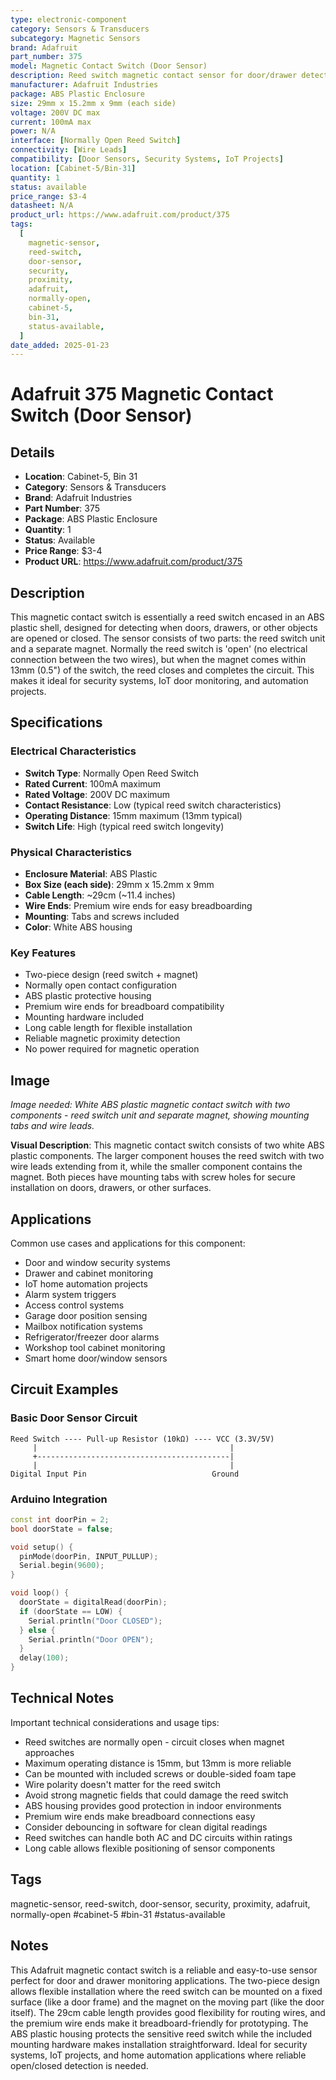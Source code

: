 ```yaml
---
type: electronic-component
category: Sensors & Transducers
subcategory: Magnetic Sensors
brand: Adafruit
part_number: 375
model: Magnetic Contact Switch (Door Sensor)
description: Reed switch magnetic contact sensor for door/drawer detection
manufacturer: Adafruit Industries
package: ABS Plastic Enclosure
size: 29mm x 15.2mm x 9mm (each side)
voltage: 200V DC max
current: 100mA max
power: N/A
interface: [Normally Open Reed Switch]
connectivity: [Wire Leads]
compatibility: [Door Sensors, Security Systems, IoT Projects]
location: [Cabinet-5/Bin-31]
quantity: 1
status: available
price_range: $3-4
datasheet: N/A
product_url: https://www.adafruit.com/product/375
tags:
  [
    magnetic-sensor,
    reed-switch,
    door-sensor,
    security,
    proximity,
    adafruit,
    normally-open,
    cabinet-5,
    bin-31,
    status-available,
  ]
date_added: 2025-01-23
---
```


# Adafruit 375 Magnetic Contact Switch (Door Sensor)

## Details

- **Location**: Cabinet-5, Bin 31
- **Category**: Sensors & Transducers
- **Brand**: Adafruit Industries
- **Part Number**: 375
- **Package**: ABS Plastic Enclosure
- **Quantity**: 1
- **Status**: Available
- **Price Range**: $3-4
- **Product URL**: https://www.adafruit.com/product/375

## Description

This magnetic contact switch is essentially a reed switch encased in an ABS plastic shell, designed for detecting when doors, drawers, or other objects are opened or closed. The sensor consists of two parts: the reed switch unit and a separate magnet. Normally the reed switch is 'open' (no electrical connection between the two wires), but when the magnet comes within 13mm (0.5") of the switch, the reed closes and completes the circuit. This makes it ideal for security systems, IoT door monitoring, and automation projects.

## Specifications

### Electrical Characteristics

- **Switch Type**: Normally Open Reed Switch
- **Rated Current**: 100mA maximum
- **Rated Voltage**: 200V DC maximum
- **Contact Resistance**: Low (typical reed switch characteristics)
- **Operating Distance**: 15mm maximum (13mm typical)
- **Switch Life**: High (typical reed switch longevity)

### Physical Characteristics

- **Enclosure Material**: ABS Plastic
- **Box Size (each side)**: 29mm x 15.2mm x 9mm
- **Cable Length**: ~29cm (~11.4 inches)
- **Wire Ends**: Premium wire ends for easy breadboarding
- **Mounting**: Tabs and screws included
- **Color**: White ABS housing

### Key Features

- Two-piece design (reed switch + magnet)
- Normally open contact configuration
- ABS plastic protective housing
- Premium wire ends for breadboard compatibility
- Mounting hardware included
- Long cable length for flexible installation
- Reliable magnetic proximity detection
- No power required for magnetic operation

## Image

_Image needed: White ABS plastic magnetic contact switch with two components - reed switch unit and separate magnet, showing mounting tabs and wire leads._

**Visual Description**: This magnetic contact switch consists of two white ABS plastic components. The larger component houses the reed switch with two wire leads extending from it, while the smaller component contains the magnet. Both pieces have mounting tabs with screw holes for secure installation on doors, drawers, or other surfaces.

## Applications

Common use cases and applications for this component:

- Door and window security systems
- Drawer and cabinet monitoring
- IoT home automation projects
- Alarm system triggers
- Access control systems
- Garage door position sensing
- Mailbox notification systems
- Refrigerator/freezer door alarms
- Workshop tool cabinet monitoring
- Smart home door/window sensors

## Circuit Examples

### Basic Door Sensor Circuit

```
Reed Switch ---- Pull-up Resistor (10kΩ) ---- VCC (3.3V/5V)
     |                                           |
     +-------------------------------------------|
     |                                           |
Digital Input Pin                            Ground
```

### Arduino Integration

```cpp
const int doorPin = 2;
bool doorState = false;

void setup() {
  pinMode(doorPin, INPUT_PULLUP);
  Serial.begin(9600);
}

void loop() {
  doorState = digitalRead(doorPin);
  if (doorState == LOW) {
    Serial.println("Door CLOSED");
  } else {
    Serial.println("Door OPEN");
  }
  delay(100);
}
```

## Technical Notes

Important technical considerations and usage tips:

- Reed switches are normally open - circuit closes when magnet approaches
- Maximum operating distance is 15mm, but 13mm is more reliable
- Can be mounted with included screws or double-sided foam tape
- Wire polarity doesn't matter for the reed switch
- Avoid strong magnetic fields that could damage the reed switch
- ABS housing provides good protection in indoor environments
- Premium wire ends make breadboard connections easy
- Consider debouncing in software for clean digital readings
- Reed switches can handle both AC and DC circuits within ratings
- Long cable allows flexible positioning of sensor components

## Tags

magnetic-sensor, reed-switch, door-sensor, security, proximity, adafruit, normally-open #cabinet-5 #bin-31 #status-available

## Notes

This Adafruit magnetic contact switch is a reliable and easy-to-use sensor perfect for door and drawer monitoring applications. The two-piece design allows flexible installation where the reed switch can be mounted on a fixed surface (like a door frame) and the magnet on the moving part (like the door itself). The 29cm cable length provides good flexibility for routing wires, and the premium wire ends make it breadboard-friendly for prototyping. The ABS plastic housing protects the sensitive reed switch while the included mounting hardware makes installation straightforward. Ideal for security systems, IoT projects, and home automation applications where reliable open/closed detection is needed.
